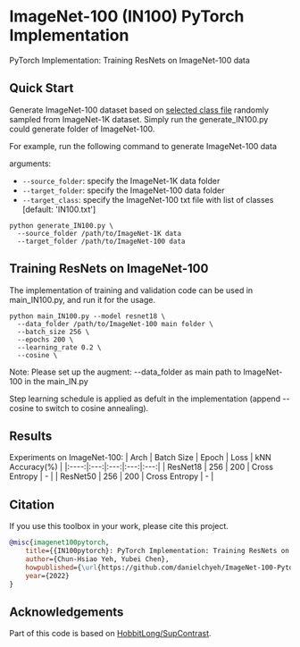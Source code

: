 # ImageNet-100 (IN100) PyTorch Implementation

PyTorch Implementation: Training ResNets on ImageNet-100 data

## Quick Start

Generate ImageNet-100 dataset based on [selected class file](https://arxiv.org/pdf/1906.05849.pdf) randomly sampled from ImageNet-1K dataset. Simply run the generate_IN100.py could generate folder of ImageNet-100.

For example, run the following command to generate ImageNet-100 data

arguments:
  - `--source_folder`: specify the ImageNet-1K data folder
  - `--target_folder`: specify the ImageNet-100 data folder
  - `--target_class`: specify the ImageNet-100 txt file with list of classes [default: 'IN100.txt']

```
python generate_IN100.py \
  --source_folder /path/to/ImageNet-1K data
  --target_folder /path/to/ImageNet-100 data
```

## Training ResNets on ImageNet-100

The implementation of training and validation code can be used in main_IN100.py, and run it for the usage.

```
python main_IN100.py --model resnet18 \
  --data_folder /path/to/ImageNet-100 main folder \
  --batch_size 256 \
  --epochs 200 \
  --learning_rate 0.2 \
  --cosine \
```
Note: Please set up the augment: --data_folder as main path to ImageNet-100 in the main_IN.py

Step learning schedule is applied as defult in the implementation (append --cosine to switch to cosine annealing).

## Results
Experiments on ImageNet-100:
| Arch | Batch Size | Epoch | Loss | kNN Accuracy(%) |
|:----:|:---:|:---:|:---:|:---:|
| ResNet18 | 256 | 200 | Cross Entropy |  -  |
| ResNet50 | 256 | 200 | Cross Entropy |  -  |

## Citation

If you use this toolbox in your work, please cite this project.

```bibteX
@misc{imagenet100pytorch,
    title={{IN100pytorch}: PyTorch Implementation: Training ResNets on ImageNet-100},
    author={Chun-Hsiao Yeh, Yubei Chen},
    howpublished={\url{https://github.com/danielchyeh/ImageNet-100-Pytorch}},
    year={2022}
}
```

## Acknowledgements

Part of this code is based on [HobbitLong/SupContrast](https://github.com/HobbitLong/SupContrast).